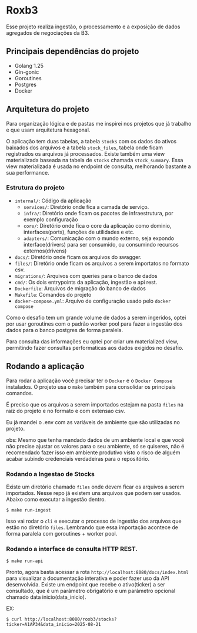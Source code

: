 # Roxb3
Esse projeto realiza ingestão, o processamento e a exposição de dados agregados de negociações da B3.

## Principais dependências do projeto

- Golang 1.25
- Gin-gonic
- Goroutines 
- Postgres
- Docker

## Arquitetura do projeto
Para organização lógica e de pastas me inspirei nos projetos que já trabalho e que usam arquitetura hexagonal.

O aplicação  tem duas tabelas, a tabela ```stocks``` com os dados do ativos baixados dos arquivos e a tabela ```stock_files```, tabela onde ficam registrados os arquivos já processados.
Existe também  uma view materializada baseada na tabela de ```stocks``` chamada ```stock_summary```. Essa view materializada é usada no endpoint de consulta, melhorando bastante a sua performance.

### Estrutura do projeto
- `internal/`: Código da aplicação
  - `services/`: Diretório onde fica a camada de serviço.
  - `infra/`: Diretório onde ficam os pacotes de infraestrutura, por exemplo configuração
  - `core/`: Diretório onde fica o core da aplicação como dominio, interfaces(ports), funções de utilidades e etc.
  - `adapters/`: Comunicação com o mundo externo, seja expondo interface(drivers) para ser consumido, ou consumindo recursos externos(drivens)  
- `docs/`: Diretório onde ficam os arquivos do swagger.
- `files/`: Diretório onde ficam os arquivos a serem importatos no formato csv.
- `migrations/`: Arquivos com queries para o banco de dados
- `cmd/`: Os dois entrypoints da aplicação, ingestão e api rest.
- `Dockerfile`: Arquivos de migração do banco de dados
- `Makefile`: Comandos do projeto
- `docker-compose.yml`: Arquivo de configuração usado pelo ```docker compose```

Como o desafio tem um grande volume de dados a serem ingeridos, optei por usar goroutines com o padrão worker pool para fazer a ingestão dos dados para o banco postgres de forma paralela.

Para consulta das informações eu optei por criar um materialized view, permitindo fazer consultas performaticas aos dados 
exigidos no desafio.

## Rodando a aplicação

Para rodar a aplicação você precisar ter o ```Docker``` e o ```Docker Compose``` instalados.
O projeto usa o ```make``` também para consolidar os principais comandos.

É preciso que os arquivos a serem importados estejam na pasta ```files``` na raiz do projeto e no formato e com extensao csv.

Eu já mandei o .env com as variáveis de ambiente que são utilizadas no projeto.

obs: Mesmo que tenha mandado dados de um ambiente local e que você não precise ajustar os valores para o seu ambiente, só se quiseres, não é recomendado fazer isso em ambiente produtivo visto o risco de alguém acabar subindo credenciais verdadeiras para o repositório.

### Rodando a Ingestao de Stocks

Existe um diretório chamado ```files``` onde devem ficar os arquivos a serem importados.
Nesse repo já existem uns arquivos que podem ser usados.
Abaixo como executar a ingestão dentro.

```
$ make run-ingest
```

Isso vai rodar o ```cli``` e executar o processo de ingestão dos arquivos que estão no diretório ```files```.
Lembrando que essa importação acontece de forma paralela com goroutines + worker pool.


### Rodando a interface de consulta HTTP REST.

```
$ make run-api
```

Pronto, agora basta acessar a rota ```http://localhost:8080/docs/index.html``` para visualizar a documentação interativa e poder
fazer uso da API desenvolvida.
Existe um endpoint que recebe o ativo(ticker) a ser consultado, que é um parâmetro obrigatório e um parâmetro opcional chamado data inicio(data_inicio).

EX: 
```
$ curl http://localhost:8080/roxb3/stocks?ticker=A1AP34&data_inicio=2025-08-21
```
